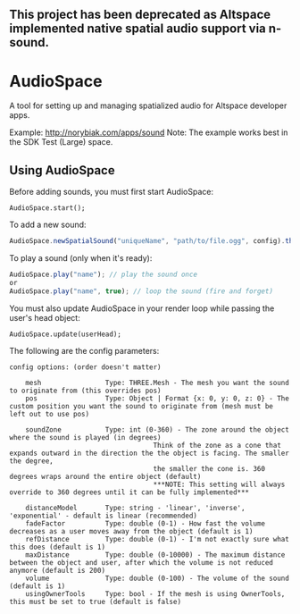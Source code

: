 ## This project has been deprecated as Altspace implemented native spatial audio support via n-sound.

# AudioSpace
A tool for setting up and managing spatialized audio for Altspace developer apps.


Example: http://norybiak.com/apps/sound
Note: The example works best in the SDK Test (Large) space.


## Using AudioSpace

Before adding sounds, you must first start AudioSpace:
```javacsript
AudioSpace.start();
```

To add a new sound:
```javascript
AudioSpace.newSpatialSound("uniqueName", "path/to/file.ogg", config).then(function(name) { //Ready to play a sound! });
```

To play a sound (only when it's ready):
```javascript
AudioSpace.play("name"); // play the sound once
or
AudioSpace.play("name", true); // loop the sound (fire and forget)
```

You must also update AudioSpace in your render loop while passing the user's head object:
```javacsript 
AudioSpace.update(userHead);
```
The following are the config parameters: 
```
config options: (order doesn't matter)

	mesh 				Type: THREE.Mesh - The mesh you want the sound to originate from (this overrides pos)
	pos					Type: Object | Format {x: 0, y: 0, z: 0} - The custom position you want the sound to originate from	(mesh must be left out to use pos)

	soundZone			Type: int (0-360) - The zone around the object where the sound is played (in degrees)
									Think of the zone as a cone that expands outward in the direction the the object is facing. The smaller the degree,
									the smaller the cone is. 360 degrees wraps around the entire object (default)
									***NOTE: This setting will always override to 360 degrees until it can be fully implemented***

	distanceModel		Type: string - 'linear', 'inverse', 'exponential' - default is linear (recommended)
	fadeFactor			Type: double (0-1) - How fast the volume decreases as a user moves away from the object (default is 1)
	refDistance			Type: double (0-1) - I'm not exactly sure what this does (default is 1)
	maxDistance			Type: double (0-10000) - The maximum distance between the object and user, after which the volume is not reduced anymore (default is 200)
  	volume				Type: double (0-100) - The volume of the sound (default is 1)
  	usingOwnerTools		Type: bool - If the mesh is using OwnerTools, this must be set to true (default is false)

```
